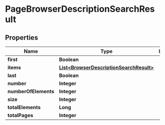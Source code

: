 
# PageBrowserDescriptionSearchResult

## Properties
Name | Type | Description | Notes
------------ | ------------- | ------------- | -------------
**first** | **Boolean** |  |  [optional]
**items** | [**List&lt;BrowserDescriptionSearchResult&gt;**](BrowserDescriptionSearchResult.md) |  |  [optional]
**last** | **Boolean** |  |  [optional]
**number** | **Integer** |  |  [optional]
**numberOfElements** | **Integer** |  |  [optional]
**size** | **Integer** |  |  [optional]
**totalElements** | **Long** |  |  [optional]
**totalPages** | **Integer** |  |  [optional]



